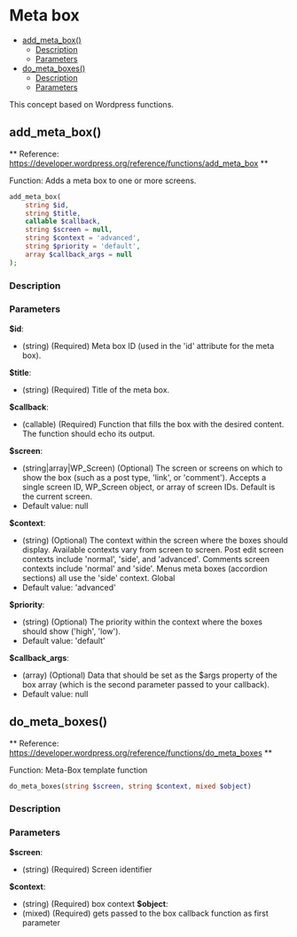 # Meta box

- [add_meta_box()](#add_meta_box)
    - [Description](#add_meta_box_description)
    - [Parameters](#add_meta_box_parameters)
- [do_meta_boxes()](#do_meta_boxes)
    - [Description](#do_meta_boxes_description)
    - [Parameters](#do_meta_boxes_parameters)
    
This concept based on Wordpress functions.

<a name="add_meta_box"></a>
## add_meta_box()

** Reference: https://developer.wordpress.org/reference/functions/add_meta_box **

Function: Adds a meta box to one or more screens.

```php
add_meta_box(
    string $id, 
    string $title, 
    callable $callback, 
    string $screen = null, 
    string $context = 'advanced', 
    string $priority = 'default', 
    array $callback_args = null
);
```
    
<a name="add_meta_box_description"></a>
### Description


<a name="add_meta_box_parameters"></a>
### Parameters

**$id**:
- (string) (Required) Meta box ID (used in the 'id' attribute for the meta box).

**$title**:
- (string) (Required) Title of the meta box.

**$callback**:
- (callable) (Required) Function that fills the box with the desired content. The function should echo its output.

**$screen**:
- (string|array|WP_Screen) (Optional) The screen or screens on which to show the box (such as a post type, 'link', or 'comment'). Accepts a single screen ID, WP_Screen object, or array of screen IDs. Default is the current screen.
- Default value: null

**$context**:
- (string) (Optional) The context within the screen where the boxes should display. Available contexts vary from screen to screen. Post edit screen contexts include 'normal', 'side', and 'advanced'. Comments screen contexts include 'normal' and 'side'. Menus meta boxes (accordion sections) all use the 'side' context. Global
- Default value: 'advanced'

**$priority**:
- (string) (Optional) The priority within the context where the boxes should show ('high', 'low').
- Default value: 'default'

**$callback_args**:
- (array) (Optional) Data that should be set as the $args property of the box array (which is the second parameter passed to your callback).
- Default value: null

<a name="do_meta_boxes"></a>
## do_meta_boxes()

** Reference: https://developer.wordpress.org/reference/functions/do_meta_boxes **

Function: Meta-Box template function

```php
do_meta_boxes(string $screen, string $context, mixed $object)
```
    
<a name="do_meta_boxes_description"></a>
### Description

<a name="do_meta_boxes_parameters"></a>
### Parameters

**$screen**: 
- (string) (Required) Screen identifier

**$context**: 
- (string) (Required) box context
**$object**:
- (mixed) (Required) gets passed to the box callback function as first parameter